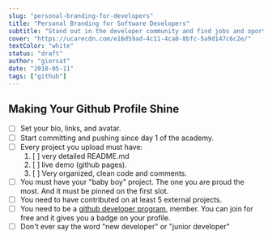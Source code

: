 ```yaml
---
slug: "personal-branding-for-developers"
title: "Personal Branding for Software Developers"
subtitle: "Stand out in the developer community and find jobs and oportunities with an excelent online presence"
cover: "https://ucarecdn.com/e16d59ad-4c11-4ca0-8bfc-5a9d147c6c2e/"
textColor: "white"
status: "draft"
author: "giorsat"
date: "2018-05-11"
tags: ["github"]
---
```

## Making Your Github Profile Shine

- [ ] Set your bio, links, and avatar.
- [ ] Start committing and pushing since day 1 of the academy.
- [ ] Every project you upload must have:
    1. [ ] very detailed README.md
    2. [ ] live demo (github pages).
    3. [ ] Very organized, clean code and comments.
- [ ] You must have your "baby boy" project. The one you are proud the most. And it must be pinned on the first slot.
- [ ] You need to have contributed on at least 5 external projects.
- [ ] You need to be a [github developer program](https://developer.github.com/program/), member. You can join for free and it gives you a badge on your profile.
- [ ] Don't ever say the word "new developer" or "junior developer"
<!--stackedit_data:
eyJoaXN0b3J5IjpbLTE0NTI1Mjg1MDFdfQ==
-->
